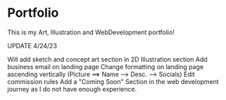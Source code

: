 # Portfolio
This is my Art, Illustration and WebDevelopment portfolio!

UPDATE 4/24/23

Will add sketch and concept art section in 2D Illustration section
Add business email on landing page
Change formatting on landing page ascending vertically (Picture ==> Name --> Desc. --> Socials)
Edit commission rules
Add a "Coming Soon" Section in the web development journey as I do not have enough experience.
